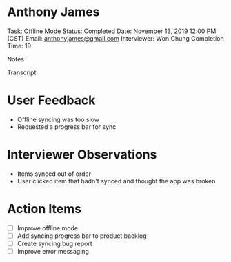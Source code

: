 # Anthony James

Task: Offline Mode
Status: Completed
Date: November 13, 2019 12:00 PM (CST)
Email: anthonyjames@gmail.com
Interviewer: Won Chung
Completion Time: 19

Notes

Transcript

		

# User Feedback

- Offline syncing was too slow
- Requested a progress bar for sync

# Interviewer Observations

- Items synced out of order
- User clicked item that hadn't synced and thought the app was broken

# Action Items

- [ ]  Improve offline mode
- [ ]  Add syncing progress bar to product backlog
- [ ]  Create syncing bug report
- [ ]  Improve error messaging